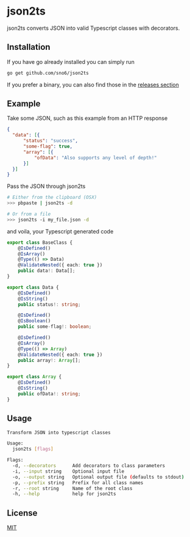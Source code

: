 # json2ts

json2ts converts JSON into valid Typescript classes with decorators.

## Installation

If you have go already installed you can simply run

```bash
go get github.com/sno6/json2ts
```

If you prefer a binary, you can also find those in the [releases section](https://www.github.com/sno6/json2ts/releases)

## Example

Take some JSON, such as this example from an HTTP response

```json
{
  "data": [{
	  "status": "success",
	  "some-flag": true,
	  "array": [{
		  "ofData": "Also supports any level of depth!"
	  }]
  }]
}
```

Pass the JSON through json2ts

```bash
# Either from the clipboard (OSX)
>>> pbpaste | json2ts -d

# Or from a file
>>> json2ts -i my_file.json -d
```

and voila, your Typescript generated code

```typescript
export class BaseClass {
	@IsDefined()
	@IsArray()
	@Type(() => Data)
	@ValidateNested({ each: true })
	public data!: Data[];
}

export class Data {
	@IsDefined()
	@IsString()
	public status!: string;

	@IsDefined()
	@IsBoolean()
	public some-flag!: boolean;

	@IsDefined()
	@IsArray()
	@Type(() => Array)
	@ValidateNested({ each: true })
	public array!: Array[];
}

export class Array {
	@IsDefined()
	@IsString()
	public ofData!: string;
}
```

## Usage

```bash
Transform JSON into typescript classes

Usage:
  json2ts [flags]

Flags:
  -d, --decorators      Add decorators to class parameters
  -i, --input string    Optional input file
  -o, --output string   Optional output file (defaults to stdout)
  -p, --prefix string   Prefix for all class names
  -r, --root string     Name of the root class
  -h, --help            help for json2ts
```

## License
[MIT](https://choosealicense.com/licenses/mit/)